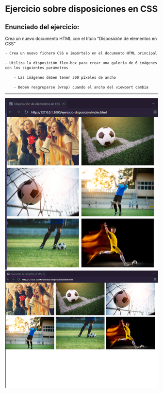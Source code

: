 # Ejercicio sobre disposiciones en CSS

## Enunciado del ejercicio:

Crea un nuevo documento HTML con el título "Disposición de elementos en CSS"

    - Crea un nuevo fichero CSS e impórtalo en el documento HTML principal

    - Utiliza la disposición flex-box para crear una galería de 6 imágenes con los siguientes parámetros

        - Las imágenes deben tener 300 píxeles de ancho

        - Deben reagruparse (wrap) cuando el ancho del viewport cambia

___

![imagen 1](https://github.com/hroddev/htmlCss/blob/master/ejercicio-disposicion/img/ss-1.png)
![imagen 2](https://github.com/hroddev/htmlCss/blob/master/ejercicio-disposicion/img/ss-2.png)
